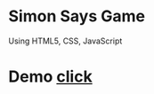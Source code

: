 # Simon Says Game
Using HTML5, CSS, JavaScript

# Demo [click](https://arobh.github.io/Simon-Says-Game/)
